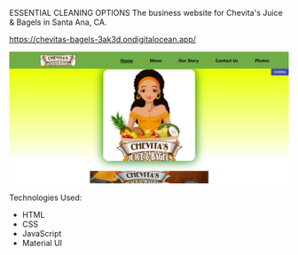 ESSENTIAL CLEANING OPTIONS
The business website for Chevita's Juice & Bagels in Santa Ana, CA.

https://chevitas-bagels-3ak3d.ondigitalocean.app/

![Site Preview](https://github.com/PaulKillian/chevitas_bagels/blob/main/Screenshot%202021-02-01%20091036.jpg)

Technologies Used:

- HTML
- CSS
- JavaScript
- Material UI
